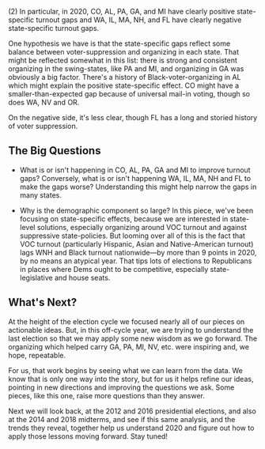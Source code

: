 \(2) In particular, in 2020, CO, AL, PA, GA, and MI have clearly positive state-specific
turnout gaps and WA, IL, MA, NH, and FL have clearly negative state-specific
turnout gaps.

One hypothesis we have is that the state-specific gaps
reflect some balance between voter-suppression and organizing in each state.
That might be reflected somewhat in this list: there is strong and consistent organizing
in the swing-states, like PA and MI, and organizing in GA was obviously a big factor.
There's a history of Black-voter-organizing in AL which might explain the positive state-specific
effect. CO might have a smaller-than-expected gap because of universal mail-in voting, though
so does WA, NV and OR.

On the negative side, it's less clear, though FL has a long and storied history of voter
suppression.

## The Big Questions
- What is or isn't happening in CO, AL, PA, GA and MI to improve turnout gaps?
Conversely, what is or isn't happening WA, IL, MA, NH and FL to make the gaps worse?
Understanding this might help narrow the gaps in many states.

- Why is the demographic component so large?  In this piece, we've been focusing on state-specific
effects, because we are interested in state-level solutions, especially organizing
around VOC turnout and against suppressive state-policies.  But looming over all of this is
the fact that VOC turnout (particularly Hispanic, Asian and Native-American turnout)
lags WNH and Black turnout nationwide—by more than 9 points in 2020, by no means an atypical year.
That tips lots of elections to Republicans in places where Dems ought
to be competitive, especially state-legislative and house seats.

## What's Next?
At the height of the election cycle we focused nearly all of our pieces on actionable ideas.
But, in this off-cycle year, we are trying to understand the last election so
that we may apply some new wisdom as we go forward.  The organizing which helped carry
GA, PA, MI, NV, etc. were inspiring and, we hope, repeatable.

For us, that work begins by seeing what we can learn from the data.
We know that is only one way into the story, but for us it helps refine
our ideas, pointing in new directions and improving the questions we ask.
Some pieces, like this one, raise more questions than they answer.

Next we will look back, at the 2012 and 2016 presidential
elections, and also at the 2014 and 2018 midterms, and see if this same
analysis, and the trends they reveal, together help us understand 2020
and figure out how to apply those lessons moving forward.  Stay tuned!
